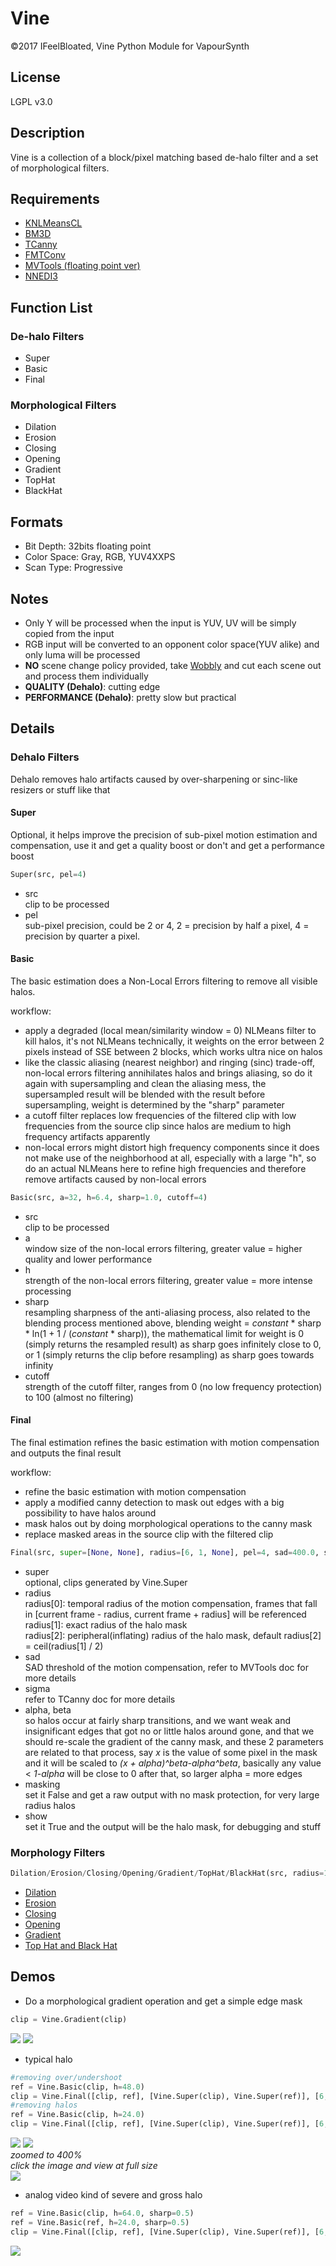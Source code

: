# Vine
©2017 IFeelBloated, Vine Python Module for VapourSynth

## License
LGPL v3.0

## Description
Vine is a collection of a block/pixel matching based de-halo filter and a set of morphological filters.

## Requirements
- [KNLMeansCL](https://github.com/Khanattila/KNLMeansCL)
- [BM3D](https://github.com/HomeOfVapourSynthEvolution/VapourSynth-BM3D)
- [TCanny](https://github.com/HomeOfVapourSynthEvolution/VapourSynth-TCanny)
- [FMTConv](https://github.com/EleonoreMizo/fmtconv)
- [MVTools (floating point ver)](https://github.com/IFeelBloated/vapoursynth-mvtools-sf/tree/master)
- [NNEDI3](https://github.com/dubhater/vapoursynth-nnedi3)

## Function List
### De-halo Filters
- Super
- Basic
- Final

### Morphological Filters
- Dilation
- Erosion
- Closing
- Opening
- Gradient
- TopHat
- BlackHat

## Formats
- Bit Depth: 32bits floating point
- Color Space: Gray, RGB, YUV4XXPS
- Scan Type: Progressive

## Notes
- Only Y will be processed when the input is YUV, UV will be simply copied from the input
- RGB input will be converted to an opponent color space(YUV alike) and only luma will be processed
- **NO** scene change policy provided, take [Wobbly](https://github.com/dubhater/Wobbly) and cut each scene out and process them individually
- **QUALITY (Dehalo)**: cutting edge
- **PERFORMANCE (Dehalo)**: pretty slow but practical

## Details
### Dehalo Filters
Dehalo removes halo artifacts caused by over-sharpening or sinc-like resizers or stuff like that<br />
#### Super
Optional, it helps improve the precision of sub-pixel motion estimation and compensation, use it and get a quality boost or don't and get a performance boost
```python
Super(src, pel=4)
```
- src<br />
  clip to be processed
- pel<br />
  sub-pixel precision, could be 2 or 4, 2 = precision by half a pixel, 4 = precision by quarter a pixel.

#### Basic
The basic estimation does a Non-Local Errors filtering to remove all visible halos.

workflow:
- apply a degraded (local mean/similarity window = 0) NLMeans filter to kill halos, it's not NLMeans technically, it weights on the error between 2 pixels instead of SSE between 2 blocks, which works ultra nice on halos
- like the classic aliasing (nearest neighbor) and ringing (sinc) trade-off, non-local errors filtering annihilates halos and brings aliasing, so do it again with supersampling and clean the aliasing mess, the supersampled result will be blended with the result before supersampling, weight is determined by the "sharp" parameter
- a cutoff filter replaces low frequencies of the filtered clip with low frequencies from the source clip since halos are medium to high frequency artifacts apparently
- non-local errors might distort high frequency components since it does not make use of the neighborhood at all, especially with a large "h", so do an actual NLMeans here to refine high frequencies and therefore remove artifacts caused by non-local errors

```python
Basic(src, a=32, h=6.4, sharp=1.0, cutoff=4)
```
- src<br />
  clip to be processed
- a<br />
  window size of the non-local errors filtering, greater value = higher quality and lower performance
- h<br />
  strength of the non-local errors filtering, greater value = more intense processing
- sharp<br />
  resampling sharpness of the anti-aliasing process, also related to the blending process mentioned above, blending weight = *constant* * sharp * ln(1 + 1 / (*constant* * sharp)), the mathematical limit for weight is 0 (simply returns the resampled result) as sharp goes infinitely close to 0, or 1 (simply returns the clip before resampling) as sharp goes towards infinity
- cutoff<br />
  strength of the cutoff filter, ranges from 0 (no low frequency protection) to 100 (almost no filtering)

#### Final
The final estimation refines the basic estimation with motion compensation and outputs the final result

workflow:
- refine the basic estimation with motion compensation
- apply a modified canny detection to mask out edges with a big possibility to have halos around
- mask halos out by doing morphological operations to the canny mask
- replace masked areas in the source clip with the filtered clip

```python
Final(src, super=[None, None], radius=[6, 1, None], pel=4, sad=400.0, sigma=0.6, alpha=0.36, beta=32.0, masking=True, show=False)
```
- super<br />
  optional, clips generated by Vine.Super
- radius<br />
  radius[0]: temporal radius of the motion compensation, frames that fall in [current frame - radius, current frame + radius] will be referenced<br />
  radius[1]: exact radius of the halo mask<br />
  radius[2]: peripheral(inflating) radius of the halo mask, default radius[2] = ceil(radius[1] / 2)
- sad<br />
  SAD threshold of the motion compensation, refer to MVTools doc for more details
- sigma<br />
  refer to TCanny doc for more details
- alpha, beta<br />
  so halos occur at fairly sharp transitions, and we want weak and insignificant edges that got no or little halos around gone, and that we should re-scale the gradient of the canny mask, and these 2 parameters are related to that process, say *x* is the value of some pixel in the mask and it will be scaled to *(x + alpha)^beta-alpha^beta*, basically any value < *1-alpha* will be close to 0 after that, so larger alpha = more edges
- masking<br />
  set it False and get a raw output with no mask protection, for very large radius halos
- show<br />
  set it True and the output will be the halo mask, for debugging and stuff

### Morphology Filters
```python
Dilation/Erosion/Closing/Opening/Gradient/TopHat/BlackHat(src, radius=1)
```
- [Dilation](https://en.wikipedia.org/wiki/Dilation_(morphology))
- [Erosion](https://en.wikipedia.org/wiki/Erosion_(morphology))
- [Closing](https://en.wikipedia.org/wiki/Closing_(morphology))
- [Opening](https://en.wikipedia.org/wiki/Opening_(morphology))
- [Gradient](https://en.wikipedia.org/wiki/Morphological_gradient)
- [Top Hat and Black Hat](https://en.wikipedia.org/wiki/Top-hat_transform)

## Demos
- Do a morphological gradient operation and get a simple edge mask<br />
```python
clip = Vine.Gradient(clip)
```
![](http://i.imgur.com/oFoI3dc.png)
![](http://i.imgur.com/Acc4nt4.png)
- typical halo<br />
```python
#removing over/undershoot
ref = Vine.Basic(clip, h=48.0)
clip = Vine.Final([clip, ref], [Vine.Super(clip), Vine.Super(ref)], [6, 0, 0], sigma=1.5, alpha=0.06)
#removing halos
ref = Vine.Basic(clip, h=24.0)
clip = Vine.Final([clip, ref], [Vine.Super(clip), Vine.Super(ref)], [6, 1, 4], sigma=1.5, alpha=0.06)
```
![](http://i.imgur.com/sHlq8vG.png)
![](http://i.imgur.com/zIK5z4g.png)
<br />
*zoomed to 400%*<br />
*click the image and view at full size*<br />
![](http://i.imgur.com/FNotFM2.png)
- analog video kind of severe and gross halo<br />
```python
ref = Vine.Basic(clip, h=64.0, sharp=0.5)
ref = Vine.Basic(ref, h=24.0, sharp=0.5)
clip = Vine.Final([clip, ref], [Vine.Super(clip), Vine.Super(ref)], [6, 2, 4], sigma=2.2, alpha=0.18)
```
![](http://i.imgur.com/6rYBsz7.png)
![]()
